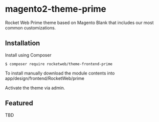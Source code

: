 # magento2-theme-prime
Rocket Web Prime theme based on Magento Blank that includes our most common customizations.

## Installation
Install using Composer
```
$ composer require rocketweb/theme-frontend-prime
```
To install manually download the module contents into app/design/frontend/RocketWeb/prime

Activate the theme via admin.


## Featured
TBD